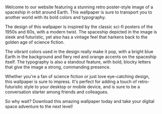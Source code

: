 <!--
Write me content for website with wallpaper "A retro poster-style image of a spaceship in orbit around Earth, with bold colors and typography."
-->

<!--font:"Montserrat"-->

Welcome to our website featuring a stunning retro poster-style image of a spaceship in orbit around Earth. This wallpaper is sure to transport you to another world with its bold colors and typography.

The design of this wallpaper is inspired by the classic sci-fi posters of the 1950s and 60s, with a modern twist. The spaceship depicted in the image is sleek and futuristic, yet also has a vintage feel that harkens back to the golden age of science fiction.

The vibrant colors used in the design really make it pop, with a bright blue Earth in the background and fiery red and orange accents on the spaceship itself. The typography is also a standout feature, with bold, blocky letters that give the image a strong, commanding presence.

Whether you're a fan of science fiction or just love eye-catching design, this wallpaper is sure to impress. It's perfect for adding a touch of retro-futuristic style to your desktop or mobile device, and is sure to be a conversation starter among friends and colleagues.

So why wait? Download this amazing wallpaper today and take your digital space adventure to the next level!
